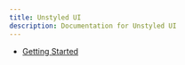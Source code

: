 ```yaml
---
title: Unstyled UI
description: Documentation for Unstyled UI
---
```


-   [Getting Started](./getting-started)
